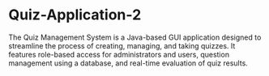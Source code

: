 # Quiz-Application-2
The Quiz Management System is a Java-based GUI application designed to streamline the process of creating, managing, and taking quizzes. It features role-based access for administrators and users, question management using a database, and real-time evaluation of quiz results.
